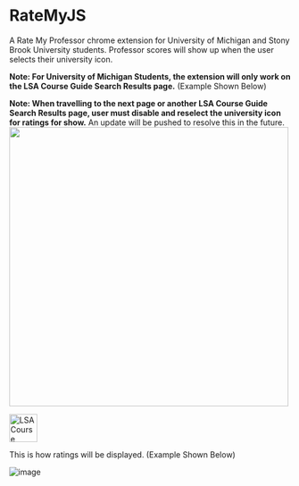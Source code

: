 # RateMyJS

A Rate My Professor chrome extension for University of Michigan and Stony Brook University students. Professor scores will show up when the user selects their university icon. 

**Note: For University of Michigan Students, the extension will only work on the LSA Course Guide Search Results page.** (Example Shown Below) 

**Note: When travelling to the next page or another LSA Course Guide Search Results page, user must disable and reselect the university icon for ratings for show.** An update will be pushed to resolve this in the future.
<img width="500" src=https://user-images.githubusercontent.com/72951726/126092385-19a6fe56-8361-4202-b210-2b10b2bb7cd7.png>

<img src="https://user-images.githubusercontent.com/72951726/126092385-19a6fe56-8361-4202-b210-2b10b2bb7cd7.png" alt="LSA Course Guide Search Results" style="width:50"></img>

This is how ratings will be displayed. (Example Shown Below)

![image](https://user-images.githubusercontent.com/72951726/126092682-9775c278-daf4-451f-af0d-152fe96d03c9.png)
